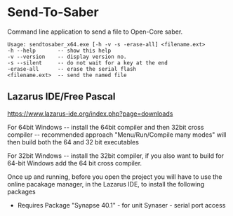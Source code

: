 # Send-To-Saber
Command line application to send a file to Open-Core saber.

    Usage: sendtosaber_x64.exe [-h -v -s -erase-all] <filename.ext>
    -h --help       -- show this help
    -v --version    -- display version no.
    -s --silent     -- do not wait for a key at the end
    -erase-all      -- erase the serial flash
    <filename.ext>  -- send the named file

## Lazarus IDE/Free Pascal
  https://www.lazarus-ide.org/index.php?page=downloads
  
  For 64bit Windows
  -- install the 64bit compiler and then 32bit cross compiler -- recommended approach
     "Menu/Run/Compile many modes" will then build both the 64 and 32 bit executables
  
  For 32bit Windows
  -- install the 32bit compiler, if you also want to build for 64-bit Windows add 
     the 64 bit cross compiler.

Once up and running, before you open the project you will have to use 
the online pacakage manager, in the Lazarus IDE, to install the following packages

* Requires Package "Synapse 40.1" - for unit Synaser - serial port access

